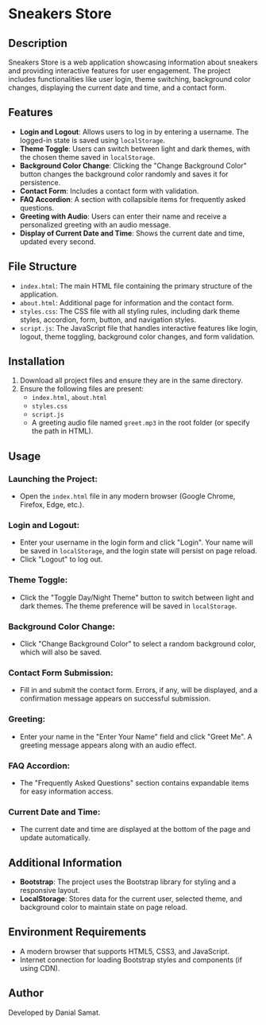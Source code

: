 # Sneakers Store

## Description
Sneakers Store is a web application showcasing information about sneakers and providing interactive features for user engagement. The project includes functionalities like user login, theme switching, background color changes, displaying the current date and time, and a contact form.

## Features
- **Login and Logout**: Allows users to log in by entering a username. The logged-in state is saved using `localStorage`.
- **Theme Toggle**: Users can switch between light and dark themes, with the chosen theme saved in `localStorage`.
- **Background Color Change**: Clicking the "Change Background Color" button changes the background color randomly and saves it for persistence.
- **Contact Form**: Includes a contact form with validation.
- **FAQ Accordion**: A section with collapsible items for frequently asked questions.
- **Greeting with Audio**: Users can enter their name and receive a personalized greeting with an audio message.
- **Display of Current Date and Time**: Shows the current date and time, updated every second.

## File Structure
- `index.html`: The main HTML file containing the primary structure of the application.
- `about.html`: Additional page for information and the contact form.
- `styles.css`: The CSS file with all styling rules, including dark theme styles, accordion, form, button, and navigation styles.
- `script.js`: The JavaScript file that handles interactive features like login, logout, theme toggling, background color changes, and form validation.

## Installation
1. Download all project files and ensure they are in the same directory.
2. Ensure the following files are present:
   - `index.html`, `about.html`
   - `styles.css`
   - `script.js`
   - A greeting audio file named `greet.mp3` in the root folder (or specify the path in HTML).

## Usage
### Launching the Project:
- Open the `index.html` file in any modern browser (Google Chrome, Firefox, Edge, etc.).

### Login and Logout:
- Enter your username in the login form and click "Login". Your name will be saved in `localStorage`, and the login state will persist on page reload.
- Click "Logout" to log out.

### Theme Toggle:
- Click the "Toggle Day/Night Theme" button to switch between light and dark themes. The theme preference will be saved in `localStorage`.

### Background Color Change:
- Click "Change Background Color" to select a random background color, which will also be saved.

### Contact Form Submission:
- Fill in and submit the contact form. Errors, if any, will be displayed, and a confirmation message appears on successful submission.

### Greeting:
- Enter your name in the "Enter Your Name" field and click "Greet Me". A greeting message appears along with an audio effect.

### FAQ Accordion:
- The "Frequently Asked Questions" section contains expandable items for easy information access.

### Current Date and Time:
- The current date and time are displayed at the bottom of the page and update automatically.

## Additional Information
- **Bootstrap**: The project uses the Bootstrap library for styling and a responsive layout.
- **LocalStorage**: Stores data for the current user, selected theme, and background color to maintain state on page reload.

## Environment Requirements
- A modern browser that supports HTML5, CSS3, and JavaScript.
- Internet connection for loading Bootstrap styles and components (if using CDN).

## Author
Developed by Danial Samat.

